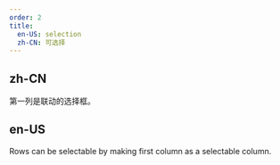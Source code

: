 ```yaml
---
order: 2
title:
  en-US: selection
  zh-CN: 可选择
---
```


## zh-CN

第一列是联动的选择框。

## en-US

Rows can be selectable by making first column as a selectable column.


